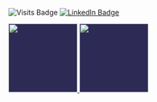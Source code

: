 
![Visits Badge](https://badges.pufler.dev/visits/francorvalant/francorvalant)
[![LinkedIn Badge](https://img.shields.io/badge/-francorvalan-blue?style=flat&logo=Linkedin&logoColor=white&link=https://https://www.linkedin.com/in/francorvalan/)](https://www.linkedin.com/in/francorvalan/)


<a href="https://francorvalant.github.io/" class="style">
  <img style="background-color: #2d2b55;" height="137px" src="https://github-readme-stats.vercel.app/api?username=francorvalant&text_color=a3a8c3&hide_title=true&hide_border=true&show_icons=true&include_all_commits=true&count_private=true&line_height=21&theme=dracula&rx=0"/>
  <img style="background-color: #2d2b55;" height="137px" src="https://github-readme-stats.vercel.app/api/top-langs/?username=francorvalant&hide=html,assembly&hide_title=true&hide_border=true&layout=compact&text_color=a3a8c3&langs_count=7&exclude_repo=PS-Insurgence,PS-Client-Insurgence,picoCTF,Naumachia,pacman-ai,nand2tetris&theme=dracula&rx=0"/></a>

 

